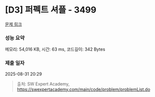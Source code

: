 # [D3] 퍼펙트 셔플 - 3499 

[문제 링크](https://swexpertacademy.com/main/code/problem/problemDetail.do?contestProbId=AWGsRbk6AQIDFAVW) 

### 성능 요약

메모리: 54,016 KB, 시간: 63 ms, 코드길이: 342 Bytes

### 제출 일자

2025-08-31 20:29



> 출처: SW Expert Academy, https://swexpertacademy.com/main/code/problem/problemList.do